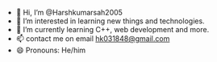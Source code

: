 - 👋 Hi, I’m @Harshkumarsah2005
- 👀 I’m interested in learning new things and technologies.
- 🌱 I’m currently learning C++, web development and more.
- 📫 contact me on email hk031848@gmail.com
- 😄 Pronouns: He/him

<!---
Harshkumarsah2005/Harshkumarsah2005 is a ✨ special ✨ repository because its `README.md` (this file) appears on your GitHub profile.
You can click the Preview link to take a look at your changes.
--->

